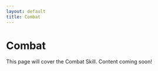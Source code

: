 ```yaml
---
layout: default
title: Combat
---
```


<h1>Combat</h1>
<p>This page will cover the Combat Skill. Content coming soon!</p>
